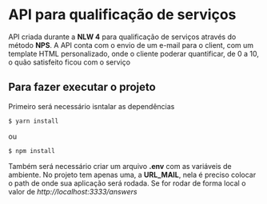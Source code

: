 # API para qualificação de serviços #
<p>API criada durante a <strong>NLW 4</strong> para qualificação de serviços através do método <strong>NPS</strong>. A API conta com o envio de um e-mail para o client, com um template HTML personalizado, onde o cliente poderar quantificar, de 0 a 10, o quão satisfeito ficou com o serviço</p>

## Para fazer executar o projeto ##
Primeiro será necessário isntalar as dependências
```bash
$ yarn install
```
ou
```bash
$ npm install
```
Também será necessário criar um arquivo **.env** com as variáveis de ambiente. No projeto tem apenas uma, a **URL_MAIL**, nela é preciso colocar o path de onde sua aplicação será rodada. Se for rodar de forma local o valor de *http://localhost:3333/answers*


